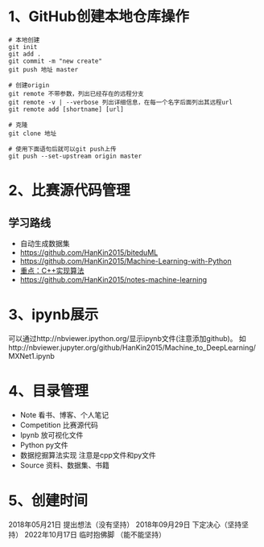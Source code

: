 # 1、GitHub创建本地仓库操作
```
# 本地创建
git init 
git add .
git commit -m "new create"
git push 地址 master

# 创建origin
git remote 不带参数，列出已经存在的远程分支
git remote -v | --verbose 列出详细信息，在每一个名字后面列出其远程url
git remote add [shortname] [url]

# 克隆
git clone 地址

# 使用下面语句后就可以git push上传
git push --set-upstream origin master
```

# 2、比赛源代码管理
## 学习路线
- 自动生成数据集
- https://github.com/HanKin2015/biteduML
- https://github.com/HanKin2015/Machine-Learning-with-Python
- [重点：C++实现算法](https://github.com/HanKin2015/myLearn)
- https://github.com/HanKin2015/notes-machine-learning

# 3、ipynb展示
可以通过http://nbviewer.ipython.org/<URl>显示ipynb文件(注意添加github)。
如http://nbviewer.jupyter.org/github/HanKin2015/Machine_to_DeepLearning/MXNet1.ipynb

# 4、目录管理
- Note 看书、博客、个人笔记
- Competition 比赛源代码
- Ipynb 放可视化文件
- Python py文件
- 数据挖掘算法实现 注意是cpp文件和py文件
- Source 资料、数据集、书籍

# 5、创建时间
2018年05月21日 提出想法（没有坚持）
2018年09月29日 下定决心（坚持坚持）
2022年10月17日 临时抱佛脚 （能不能坚持）
